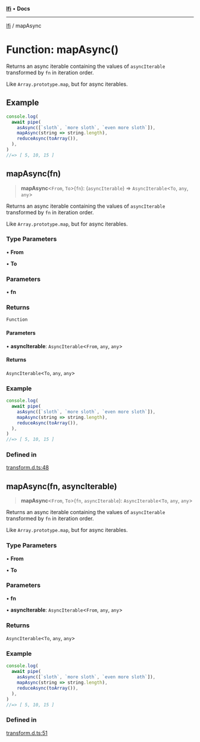[**lfi**](../readme.md) • **Docs**

---

[lfi](../globals.md) / mapAsync

# Function: mapAsync()

Returns an async iterable containing the values of `asyncIterable` transformed
by `fn` in iteration order.

Like `Array.prototype.map`, but for async iterables.

## Example

```js
console.log(
  await pipe(
    asAsync([`sloth`, `more sloth`, `even more sloth`]),
    mapAsync(string => string.length),
    reduceAsync(toArray()),
  ),
)
//=> [ 5, 10, 15 ]
```

## mapAsync(fn)

> **mapAsync**\<`From`, `To`\>(`fn`): (`asyncIterable`) =>
> `AsyncIterable`\<`To`, `any`, `any`\>

Returns an async iterable containing the values of `asyncIterable` transformed
by `fn` in iteration order.

Like `Array.prototype.map`, but for async iterables.

### Type Parameters

• **From**

• **To**

### Parameters

• **fn**

### Returns

`Function`

#### Parameters

• **asyncIterable**: `AsyncIterable`\<`From`, `any`, `any`\>

#### Returns

`AsyncIterable`\<`To`, `any`, `any`\>

### Example

```js
console.log(
  await pipe(
    asAsync([`sloth`, `more sloth`, `even more sloth`]),
    mapAsync(string => string.length),
    reduceAsync(toArray()),
  ),
)
//=> [ 5, 10, 15 ]
```

### Defined in

[transform.d.ts:48](https://github.com/TomerAberbach/lfi/blob/dd796c78d3ff68ae7bf4a0272b3cbeca688438e7/src/operations/transform.d.ts#L48)

## mapAsync(fn, asyncIterable)

> **mapAsync**\<`From`, `To`\>(`fn`, `asyncIterable`): `AsyncIterable`\<`To`,
> `any`, `any`\>

Returns an async iterable containing the values of `asyncIterable` transformed
by `fn` in iteration order.

Like `Array.prototype.map`, but for async iterables.

### Type Parameters

• **From**

• **To**

### Parameters

• **fn**

• **asyncIterable**: `AsyncIterable`\<`From`, `any`, `any`\>

### Returns

`AsyncIterable`\<`To`, `any`, `any`\>

### Example

```js
console.log(
  await pipe(
    asAsync([`sloth`, `more sloth`, `even more sloth`]),
    mapAsync(string => string.length),
    reduceAsync(toArray()),
  ),
)
//=> [ 5, 10, 15 ]
```

### Defined in

[transform.d.ts:51](https://github.com/TomerAberbach/lfi/blob/dd796c78d3ff68ae7bf4a0272b3cbeca688438e7/src/operations/transform.d.ts#L51)
